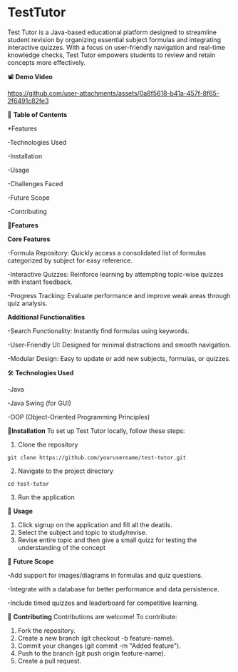 # TestTutor
Test Tutor is a Java-based educational platform designed to streamline student revision by organizing essential subject formulas and integrating interactive quizzes. With a focus on user-friendly navigation and real-time knowledge checks, Test Tutor empowers students to review and retain concepts more effectively.

📽️ **Demo Video**

https://github.com/user-attachments/assets/0a8f5618-b41a-457f-8f65-2f6491c82fe3

📑 **Table of Contents**

*Features

-Technologies Used

-Installation

-Usage

-Challenges Faced

-Future Scope

-Contributing


🚀**Features**

**Core Features**

-Formula Repository: Quickly access a consolidated list of formulas categorized by subject for easy reference.

-Interactive Quizzes: Reinforce learning by attempting topic-wise quizzes with instant feedback.

-Progress Tracking: Evaluate performance and improve weak areas through quiz analysis.

**Additional Functionalities**

-Search Functionality: Instantly find formulas using keywords.

-User-Friendly UI: Designed for minimal distractions and smooth navigation.

-Modular Design: Easy to update or add new subjects, formulas, or quizzes.

🛠 **Technologies Used**

-Java

-Java Swing (for GUI)

-OOP (Object-Oriented Programming Principles)

🧩**Installation**
To set up Test Tutor locally, follow these steps:

1. Clone the repository
```  
git clone https://github.com/yourusername/test-tutor.git
```
2. Navigate to the project directory
``` 
cd test-tutor
```

3. Run the application


📘 **Usage**
1. Click signup on the application and fill all the deatils.
2. Select the subject and topic to study/revise.
3. Revise entire topic and then give a small quizz for testing the understanding of the concept

🔮 **Future Scope**

-Add support for images/diagrams in formulas and quiz questions.

-Integrate with a database for better performance and data persistence.

-Include timed quizzes and leaderboard for competitive learning.

🤝 **Contributing**
Contributions are welcome! To contribute:

1. Fork the repository.
2. Create a new branch (git checkout -b feature-name).
3. Commit your changes (git commit -m "Added feature").
4. Push to the branch (git push origin feature-name).
5. Create a pull request.
